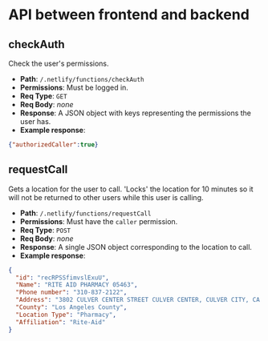 # API between frontend and backend

## checkAuth

Check the user's permissions.


- **Path**: `/.netlify/functions/checkAuth`
- **Permissions**: Must be logged in.
- **Req Type**: `GET`
- **Req Body**: _none_
- **Response**: A JSON object with keys representing the permissions the user has.
- **Example response**:
```json
{"authorizedCaller":true}
```


## requestCall

Gets a location for the user to call. 'Locks' the location for 10 minutes so it will not be returned to other users while this user is calling.

- **Path**: `/.netlify/functions/requestCall`
- **Permissions**: Must have the `caller` permission.
- **Req Type**: `POST`
- **Req Body**: _none_
- **Response**: A single JSON object corresponding to the location to call.
- **Example response**:
```json
{
  "id": "recRPSSfimvslExuU",
  "Name": "RITE AID PHARMACY 05463",
  "Phone number": "310-837-2122",
  "Address": "3802 CULVER CENTER STREET CULVER CENTER, CULVER CITY, CA 90232",
  "County": "Los Angeles County",
  "Location Type": "Pharmacy",
  "Affiliation": "Rite-Aid"
}
```
